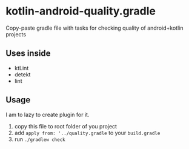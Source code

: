 # kotlin-android-quality.gradle
Copy-paste gradle file with tasks for checking quality of android+kotlin projects

## Uses inside
* ktLint
* detekt
* lint

## Usage
I am to lazy to create plugin for it. 
1. copy this file to root folder of you project
2. add `apply from: '../quality.gradle` to your `build.gradle` 
3. run `./gradlew check`